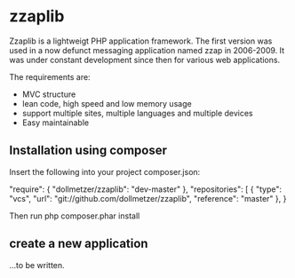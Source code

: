 zzaplib
=======

Zzaplib is a lightweigt PHP application framework.
The first version was used in a now defunct messaging application named zzap in 2006-2009.
It was under constant development since then for various web applications.

The requirements are:

- MVC structure
- lean code, high speed and low memory usage
- support multiple sites, multiple languages and multiple devices
- Easy maintainable

Installation using composer
---------------------------
Insert the following into your project composer.json:

  "require": {
      "dollmetzer/zzaplib": "dev-master"
  },
  "repositories": [
      {
          "type": "vcs",
          "url": "git://github.com/dollmetzer/zzaplib",
          "reference": "master"
      },
  }

Then run php composer.phar install


create a new application
------------------------
...to be written.